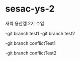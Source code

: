 # sesac-ys-2
새싹 용산캠 2기 수업

-git branch test1
-git branch test2


-git branch conflictTest1

-git branch conflictTest2

